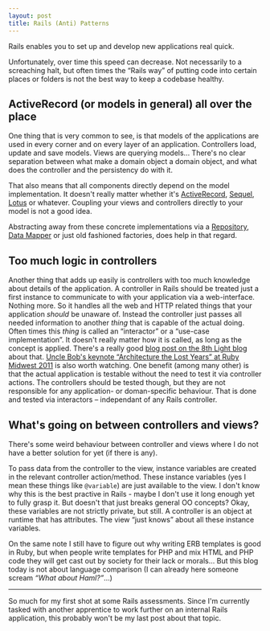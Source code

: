 ```yaml
---
layout: post
title: Rails (Anti) Patterns
---
```

Rails enables you to set up and develop new applications real quick.

Unfortunately, over time this speed can decrease. Not necessarily to a screaching halt, but often times the &ldquo;Rails way&rdquo; of putting code into certain places or folders is not the best way to keep a codebase healthy.

## ActiveRecord (or models in general) all over the place
One thing that is very common to see, is that models of the applications are used in every corner and on every layer of an application. Controllers load, update and save models. Views are querying models...
There's no clear separation between what make a domain object a domain object, and what does the controller and the persistency do with it.

That also means that all components directly depend on the model implementation. It doesn't really matter whether it's [ActiveRecord](http://guides.rubyonrails.org/active_record_basics.html), [Sequel](http://sequel.jeremyevans.net/), [Lotus](https://github.com/lotus/model) or whatever. Coupling your views and controllers directly to your model is not a good idea.

Abstracting away from these concrete implementations via a [Repository](http://martinfowler.com/eaaCatalog/repository.html), [Data Mapper](http://martinfowler.com/eaaCatalog/dataMapper.html) or just old fashioned factories, does help in that regard.

## Too much logic in controllers
Another thing that adds up easily is controllers with too much knowledge about details of the application. A controller in Rails should be treated just a first instance to communicate to with your application via a web-interface. Nothing more. So it handles all the web and HTTP related things that your application _should_ be unaware of. Instead the controller just passes all needed information to another _thing_ that is capable of the actual doing. Often times this _thing_ is called an &ldquo;interactor&rdquo; or a &ldquo;use-case implementation&rdquo;. It doesn't really matter how it is called, as long as the concept is applied. There's a really good [blog post on the 8th Light blog](http://blog.8thlight.com/uncle-bob/2012/08/13/the-clean-architecture.html) about that. [Uncle Bob's keynote &ldquo;Architecture the Lost Years&rdquo; at Ruby Midwest 2011](http://youtu.be/WpkDN78P884) is also worth watching.
One benefit (among many other) is that the actual application is testable without the need to test it via controller actions. The controllers should be tested though, but they are not responsible for any application- or doman-specific behaviour. That is done and tested via interactors &ndash; independant of any Rails controller.

## What's going on between controllers and views?
There's some weird behaviour between controller and views where I do not have a better solution for yet (if there is any).

To pass data from the controller to the view, instance variables are created in the relevant controller action/method. These instance variables (yes I mean these things like `@variable`) are just available to the view. I don't know why this is the best practive in Rails - maybe I don't use it long enough yet to fully grasp it. But doesn't that just breaks general OO concepts? Okay, these variables are not strictly private, but still. A controller is an object at runtime that has attributes. The view &ldquo;just knows&rdquo; about all these instance variables.

On the same note I still have to figure out why writing ERB templates is good in Ruby, but when people write templates for PHP and mix HTML and PHP code they will get cast out by society for their lack or morals... But this blog today is not about language comparison (I can already here someone scream _&ldquo;What about Haml?&rdquo;_...)

---

So much for my first shot at some Rails assessments. Since I'm currently tasked with another apprentice to work further on an internal Rails application, this probably won't be my last post about that topic.